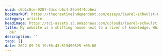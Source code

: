 ```yaml
---
uuid: c6b1c8ce-9287-4dcc-b6c4-29b44f4db6ea
bookmarkOf: https://thecreativeindependent.com/essays/laurel-schwulst-my-website-is-a-shifting-house-next-to-a-river-of-knowledge-what-could-yours-be/
category: article
headImage: https://tci-assets.s3.amazonaws.com/uploads/laurel-schwulst-my-website-is-a-shifting-house-next-to-a-river-of-knowledge-what-could-yours-be-SOCIAL.jpg
title: My website is a shifting house next to a river of knowledge. What could yours
  be?
description: ''
tags: []
date: 2022-09-26 19:50:43.519490525 +00:00
---
```


